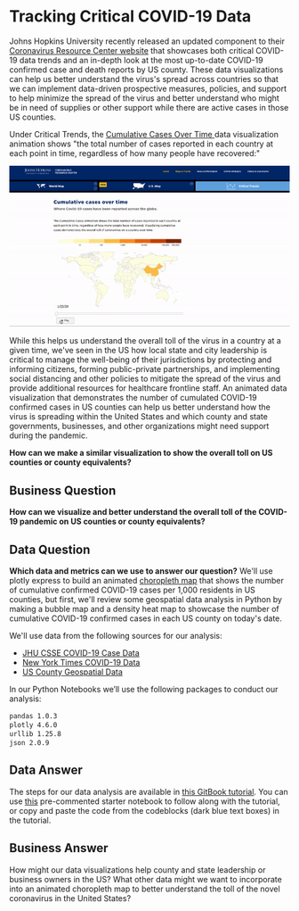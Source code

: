 # Tracking Critical COVID-19 Data

Johns Hopkins University recently released an updated component to their [Coronavirus Resource Center website](https://coronavirus.jhu.edu/data) that showcases both critical COVID-19 data trends and an in-depth look at the most up-to-date COVID-19 confirmed case and death reports by US county. These data visualizations can help us better understand the virus's spread across countries so that we can implement data-driven prospective measures, policies, and support to help minimize the spread of the virus and better understand who might be in need of supplies or other support while there are active cases in those US counties. 

Under Critical Trends, the [Cumulative Cases Over Time ](https://coronavirus.jhu.edu/data/animated-world-map)data visualization animation shows "the total number of cases reported in each country at each point in time, regardless of how many people have recovered:"

![](.gitbook/assets/jhu-covid19-global-animation.gif)

While this helps us understand the overall toll of the virus in a country at a given time, we've seen in the US how local state and city leadership is critical to  manage the well-being of their jurisdictions by protecting and informing citizens, forming public-private partnerships, and implementing social distancing and other policies to mitigate the spread of the virus and provide additional resources for healthcare frontline staff. An animated data visualization that demonstrates the number of cumulated COVID-19 confirmed cases in US counties can help us better understand how the virus is spreading within the United States and which county and state governments, businesses, and other organizations might need support during the pandemic.

 **How can we make a similar visualization to show the overall toll on US counties or county equivalents?**
 
 ## Business Question
 __How can we visualize and better understand the overall toll of the COVID-19 pandemic on US counties or county equivalents?__
 
 ## Data Question
__Which data and metrics can we use to answer our question?__
We'll use plotly express to build an animated [choropleth map](https://melanieshimano.gitbook.io/covid-19-critical-trend-data-visualizations/where-are-covid-19-cases-increasing-within-the-united-states) that shows the number of cumulative confirmed COVID-19 cases per 1,000 residents in US counties, but first, we'll review some geospatial data analysis in Python by making a bubble map and a density heat map to showcase the number of cumulative COVID-19 confirmed cases in each US county on today's date. 

We'll use data from the following sources for our analysis: 
 - [JHU CSSE COVID-19 Case Data](https://github.com/CSSEGISandData/COVID-19/tree/master/csse_covid_19_data/csse_covid_19_daily_reports)
 - [New York Times COVID-19 Data](https://github.com/nytimes/covid-19-data/blob/master/us-counties.csv)
 - [US County Geospatial Data](https://raw.githubusercontent.com/plotly/datasets/master/geojson-counties-fips.json)
 
In our Python Notebooks we’ll use the following packages to conduct our analysis:
 ```
 pandas 1.0.3
 plotly 4.6.0
 urllib 1.25.8
 json 2.0.9
 ```
 
## Data Answer
The steps for our data analysis are available in [this GitBook tutorial](https://melanieshimano.gitbook.io/covid-19-critical-trend-data-visualizations/). You can use [this]() pre-commented starter notebook to follow along with the tutorial, or copy and paste the code from the codeblocks (dark blue text boxes) in the tutorial.
 
 ## Business Answer
How might our data visualizations help county and state leadership or business owners in the US? What other data might we want to incorporate into an animated choropleth map to better understand the toll of the novel coronavirus in the United States?
